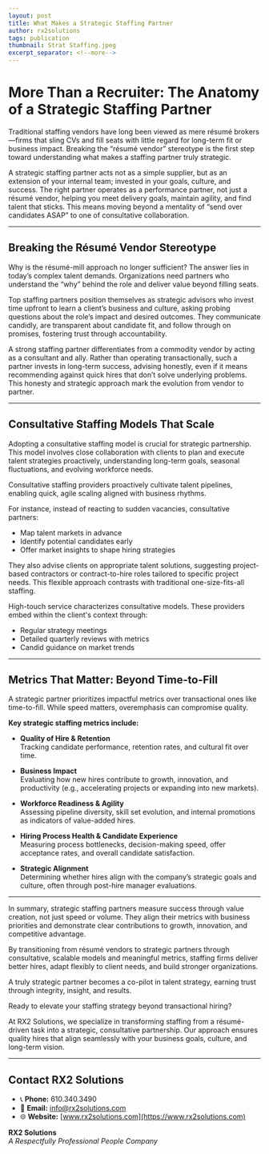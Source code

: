 ```yaml
---
layout: post
title: What Makes a Strategic Staffing Partner
author: rx2solutions
tags: publication
thumbnail: Strat Staffing.jpeg
excerpt_separator: <!--more-->
---
```


# **More Than a Recruiter: The Anatomy of a Strategic Staffing Partner**

Traditional staffing vendors have long been viewed as mere résumé brokers—firms that sling CVs and fill seats with little regard for long-term fit or business impact. Breaking the “résumé vendor” stereotype is the first step toward <!--more--> understanding what makes a staffing partner truly strategic. 

A strategic staffing partner acts not as a simple supplier, but as an extension of your internal team; invested in your goals, culture, and success. The right partner operates as a performance partner, not just a résumé vendor, helping you meet delivery goals, maintain agility, and find talent that sticks. This means moving beyond a mentality of “send over candidates ASAP” to one of consultative collaboration.

---

## **Breaking the Résumé Vendor Stereotype**

Why is the résumé-mill approach no longer sufficient? The answer lies in today’s complex talent demands. Organizations need partners who understand the “why” behind the role and deliver value beyond filling seats. 

Top staffing partners position themselves as strategic advisors who invest time upfront to learn a client’s business and culture, asking probing questions about the role’s impact and desired outcomes. They communicate candidly, are transparent about candidate fit, and follow through on promises, fostering trust through accountability.

A strong staffing partner differentiates from a commodity vendor by acting as a consultant and ally. Rather than operating transactionally, such a partner invests in long-term success, advising honestly, even if it means recommending against quick hires that don’t solve underlying problems. This honesty and strategic approach mark the evolution from vendor to partner.

---

## **Consultative Staffing Models That Scale**

Adopting a consultative staffing model is crucial for strategic partnership. This model involves close collaboration with clients to plan and execute talent strategies proactively, understanding long-term goals, seasonal fluctuations, and evolving workforce needs.

Consultative staffing providers proactively cultivate talent pipelines, enabling quick, agile scaling aligned with business rhythms.

For instance, instead of reacting to sudden vacancies, consultative partners:

- Map talent markets in advance  
- Identify potential candidates early  
- Offer market insights to shape hiring strategies  

They also advise clients on appropriate talent solutions, suggesting project-based contractors or contract-to-hire roles tailored to specific project needs. This flexible approach contrasts with traditional one-size-fits-all staffing.

High-touch service characterizes consultative models. These providers embed within the client's context through:

- Regular strategy meetings  
- Detailed quarterly reviews with metrics  
- Candid guidance on market trends  

---

## **Metrics That Matter: Beyond Time-to-Fill**

A strategic partner prioritizes impactful metrics over transactional ones like time-to-fill. While speed matters, overemphasis can compromise quality.

**Key strategic staffing metrics include:**

- **Quality of Hire & Retention**  
  Tracking candidate performance, retention rates, and cultural fit over time.

- **Business Impact**  
  Evaluating how new hires contribute to growth, innovation, and productivity (e.g., accelerating projects or expanding into new markets).

- **Workforce Readiness & Agility**  
  Assessing pipeline diversity, skill set evolution, and internal promotions as indicators of value-added hires.

- **Hiring Process Health & Candidate Experience**  
  Measuring process bottlenecks, decision-making speed, offer acceptance rates, and overall candidate satisfaction.

- **Strategic Alignment**  
  Determining whether hires align with the company’s strategic goals and culture, often through post-hire manager evaluations.

---

In summary, strategic staffing partners measure success through value creation, not just speed or volume. They align their metrics with business priorities and demonstrate clear contributions to growth, innovation, and competitive advantage.

By transitioning from résumé vendors to strategic partners through consultative, scalable models and meaningful metrics, staffing firms deliver better hires, adapt flexibly to client needs, and build stronger organizations.

A truly strategic partner becomes a co-pilot in talent strategy, earning trust through integrity, insight, and results.

Ready to elevate your staffing strategy beyond transactional hiring?

At RX2 Solutions, we specialize in transforming staffing from a résumé-driven task into a strategic, consultative partnership. Our approach ensures quality hires that align seamlessly with your business goals, culture, and long-term vision.

---

## Contact RX2 Solutions

- 📞 **Phone:** 610.340.3490  
- 📧 **Email:** [info@rx2solutions.com](mailto:info@rx2solutions.com)  
- 🌐 **Website:** [www.rx2solutions.com](https://www.rx2solutions.com)

**RX2 Solutions**  
*A Respectfully Professional People Company*

